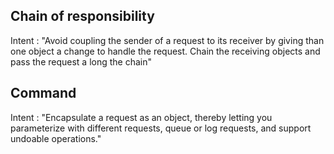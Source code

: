 
## Chain of responsibility

Intent : "Avoid coupling the sender of a request to its receiver by giving than one object a change to handle the request. Chain the receiving objects and pass the request a long the chain"

## Command 

Intent : "Encapsulate a request as an object, thereby letting you parameterize with different requests, queue or log requests, and support undoable operations." 